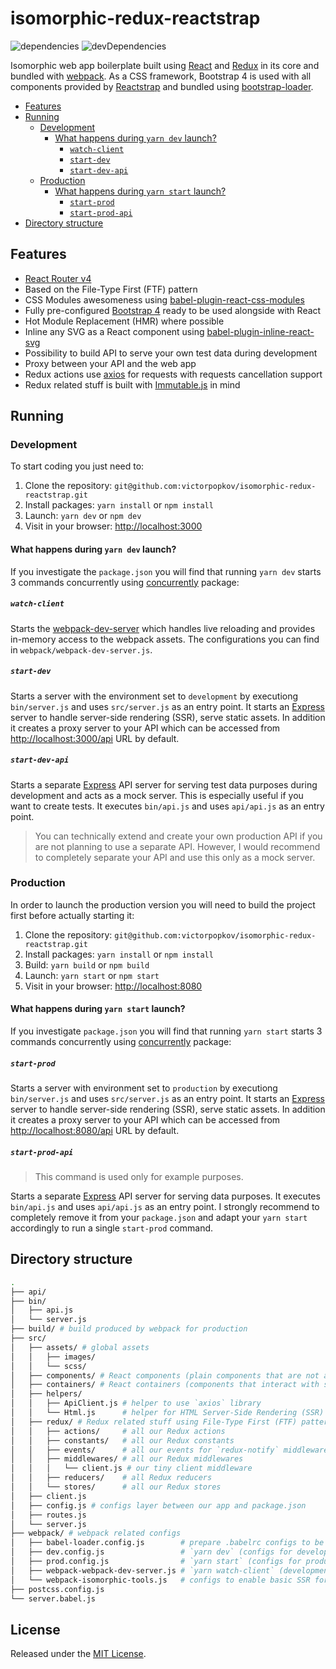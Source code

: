 # isomorphic-redux-reactstrap

![dependencies](https://img.shields.io/david/victorpopkov/isomorphic-redux-reactstrap.svg)
![devDependencies](https://img.shields.io/david/dev/victorpopkov/isomorphic-redux-reactstrap.svg)

Isomorphic web app boilerplate built using [React](https://github.com/facebook/react) and [Redux](https://github.com/reactjs/react-redux) in its core and bundled with [webpack](https://github.com/webpack/webpack). As a CSS framework, Bootstrap 4 is used with all components provided by [Reactstrap](https://github.com/reactstrap/reactstrap) and bundled using [bootstrap-loader](https://github.com/shakacode/bootstrap-loader).

- [Features](#features)
- [Running](#running)
  - [Development](#development)
    - [What happens during `yarn dev` launch?](#what-happens-during-yarn-dev-launch)
      - [`watch-client`](#watch-client)
      - [`start-dev`](#start-dev)
      - [`start-dev-api`](#start-dev-api)
  - [Production](#production)
    - [What happens during `yarn start` launch?](#what-happens-during-yarn-start-launch)
      - [`start-prod`](#start-prod)
      - [`start-prod-api`](#start-prod-api)
- [Directory structure](#directory-structure)

## Features

- [React Router v4](https://github.com/ReactTraining/react-router)
- Based on the File-Type First (FTF) pattern
- CSS Modules awesomeness using [babel-plugin-react-css-modules](https://github.com/gajus/babel-plugin-react-css-modules)
- Fully pre-configured [Bootstrap 4](https://getbootstrap.com/) ready to be used
alongside with React
- Hot Module Replacement (HMR) where possible
- Inline any SVG as a React component using [babel-plugin-inline-react-svg](https://github.com/kesne/babel-plugin-inline-react-svg)
- Possibility to build API to serve your own test data during development
- Proxy between your API and the web app
- Redux actions use [axios](https://github.com/axios/axios) for requests with
requests cancellation support
- Redux related stuff is built with [Immutable.js](https://facebook.github.io/immutable-js/)
in mind

## Running

### Development

To start coding you just need to:

1. Clone the repository:
`git@github.com:victorpopkov/isomorphic-redux-reactstrap.git`
2. Install packages: `yarn install` or `npm install`
3. Launch: `yarn dev` or `npm dev`
4. Visit in your browser: [http://localhost:3000](http://localhost:3000)

#### What happens during `yarn dev` launch?

If you investigate the `package.json` you will find that running `yarn dev`
starts 3 commands concurrently using [concurrently](https://github.com/kimmobrunfeldt/concurrently) package:

##### `watch-client`

Starts the [webpack-dev-server](https://github.com/webpack/webpack-dev-server)
which handles live reloading and provides in-memory access to the webpack
assets. The configurations you can find in `webpack/webpack-dev-server.js`.

##### `start-dev`

Starts a server with the environment set to `development` by executiong
`bin/server.js` and uses `src/server.js` as an entry point. It starts an [Express](https://github.com/expressjs/express)
server to handle server-side rendering (SSR), serve static assets. In addition
it creates a proxy server to your API which can be accessed from [http://localhost:3000/api](http://localhost:3000/api/)
URL by default.

##### `start-dev-api`

Starts a separate [Express](https://github.com/expressjs/express) API server for
serving test data purposes during development and acts as a mock server. This is
especially useful if you want to create tests. It executes `bin/api.js` and uses
`api/api.js` as an entry point.

> You can technically extend and create your own production API if you are not
> planning to use a separate API. However, I would recommend to completely
> separate your API and use this only as a mock server.

### Production

In order to launch the production version you will need to build the project
first before actually starting it:

1. Clone the repository:
`git@github.com:victorpopkov/isomorphic-redux-reactstrap.git`
2. Install packages: `yarn install` or `npm install`
3. Build: `yarn build` or `npm build`
4. Launch: `yarn start` or `npm start`
5. Visit in your browser: [http://localhost:8080](http://localhost:8080)

#### What happens during `yarn start` launch?

If you investigate `package.json` you will find that running `yarn start` starts
3 commands concurrently using [concurrently](https://github.com/kimmobrunfeldt/concurrently)
package:

##### `start-prod`

Starts a server with environment set to `production` by executiong
`bin/server.js` and uses `src/server.js` as an entry point. It starts an [Express](https://github.com/expressjs/express)
server to handle server-side rendering (SSR), serve static assets. In addition
it creates a proxy server to your API which can be accessed from [http://localhost:8080/api](http://localhost:8080/api/)
URL by default.

##### `start-prod-api`

> This command is used only for example purposes.

Starts a separate [Express](https://github.com/expressjs/express) API server for
serving data purposes. It executes `bin/api.js` and uses `api/api.js` as an
entry point. I strongly recommend to completely remove it from your
`package.json` and adapt your `yarn start` accordingly to run a single
`start-prod` command.

## Directory structure

```bash
.
├── api/                         
├── bin/
│   ├── api.js
│   └── server.js
├── build/ # build produced by webpack for production
├── src/
│   ├── assets/ # global assets
│   │   ├── images/
│   │   └── scss/
│   ├── components/ # React components (plain components that are not aware of state)
│   ├── containers/ # React containers (components that interact with state)
│   ├── helpers/
│   │   ├── ApiClient.js # helper to use `axios` library
│   │   └── Html.js      # helper for HTML Server-Side Rendering (SSR)
│   ├── redux/ # Redux related stuff using File-Type First (FTF) pattern
│   │   ├── actions/     # all our Redux actions
│   │   ├── constants/   # all our Redux constants
│   │   ├── events/      # all our events for `redux-notify` middleware
│   │   ├── middlewares/ # all our Redux middlewares
│   │   │   └── client.js # our tiny client middleware
│   │   ├── reducers/    # all Redux reducers
│   │   └── stores/      # all our Redux stores
│   ├── client.js
│   ├── config.js # configs layer between our app and package.json
│   ├── routes.js
│   └── server.js
├── webpack/ # webpack related configs
│   ├── babel-loader.config.js        # prepare .babelrc configs to be consumed by babel-loader
│   ├── dev.config.js                 # `yarn dev` (configs for development)
│   ├── prod.config.js                # `yarn start` (configs for production)
│   ├── webpack-webpack-dev-server.js # `yarn watch-client` (development server with HMR)
│   └── webpack-isomorphic-tools.js   # configs to enable basic SSR for assets
├── postcss.config.js
└── server.babel.js
```

## License

Released under the [MIT License](https://opensource.org/licenses/MIT).
